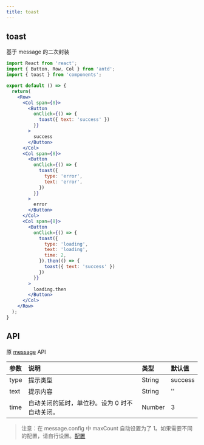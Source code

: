 ```yaml
---
title: toast
---
```


## toast

基于 message 的二次封装

```jsx
import React from 'react';
import { Button, Row, Col } from 'antd';
import { toast } from 'components';

export default () => {
  return(
    <Row>
      <Col span={8}>
        <Button
          onClick={() => {
            toast({ text: 'success' })
          }}
        >
          success
        </Button>
      </Col>
      <Col span={8}>
        <Button
          onClick={() => {
            toast({
              type: 'error',
              text: 'error',
            })
          }}
        >
          error
        </Button>
      </Col>
      <Col span={8}>
        <Button
          onClick={() => {
            toast({
              type: 'loading',
              text: 'loading',
              time: 2,
            }).then(() => {
              toast({ text: 'success' })
            })
          }}
        >
          loading.then
        </Button>
      </Col>
    </Row>
  );
}
```

## API

原 [message](https://ant-design.gitee.io/components/message-cn/) API

|参数|说明|类型|默认值|
|:--|:--|:--|:--|
|type|提示类型|String|success|
|text|提示内容|String|''|
|time|自动关闭的延时，单位秒。设为 0 时不自动关闭。|Number|3|

> 注意：在 message.config 中 maxCount 自动设置为了 1。如果需要不同的配置，请自行设置。[配置](https://ant-design.gitee.io/components/message-cn/#message.config)
